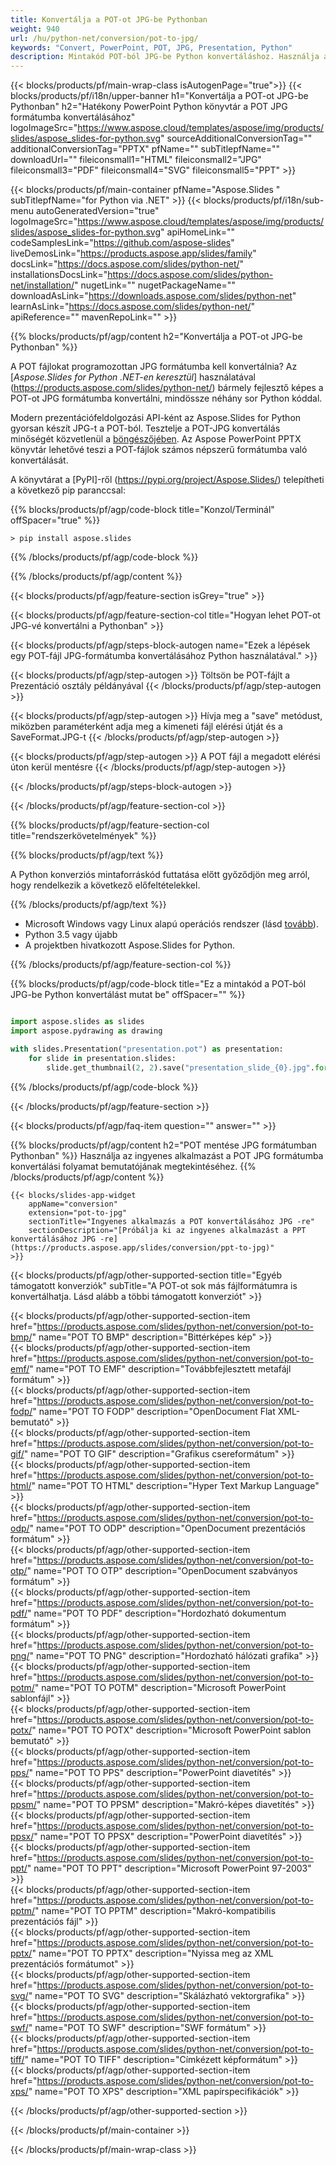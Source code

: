 ```yaml
---
title: Konvertálja a POT-ot JPG-be Pythonban
weight: 940
url: /hu/python-net/conversion/pot-to-jpg/ 
keywords: "Convert, PowerPoint, POT, JPG, Presentation, Python"
description: Mintakód POT-ból JPG-be Python konvertáláshoz. Használja a PowerPoint Python API-t a POT-fájlok JPG-fájlokká konvertálásához.
---
```


{{< blocks/products/pf/main-wrap-class isAutogenPage="true">}}
{{< blocks/products/pf/i18n/upper-banner h1="Konvertálja a POT-ot JPG-be Pythonban" h2="Hatékony PowerPoint Python könyvtár a POT JPG formátumba konvertálásához" logoImageSrc="https://www.aspose.cloud/templates/aspose/img/products/slides/aspose_slides-for-python.svg" sourceAdditionalConversionTag="" additionalConversionTag="PPTX" pfName="" subTitlepfName="" downloadUrl="" fileiconsmall1="HTML" fileiconsmall2="JPG" fileiconsmall3="PDF" fileiconsmall4="SVG" fileiconsmall5="PPT" >}}

{{< blocks/products/pf/main-container pfName="Aspose.Slides " subTitlepfName="for Python via .NET" >}}
{{< blocks/products/pf/i18n/sub-menu autoGeneratedVersion="true" logoImageSrc="https://www.aspose.cloud/templates/aspose/img/products/slides/aspose_slides-for-python.svg" apiHomeLink="" codeSamplesLink="https://github.com/aspose-slides" liveDemosLink="https://products.aspose.app/slides/family" docsLink="https://docs.aspose.com/slides/python-net/" installationsDocsLink="https://docs.aspose.com/slides/python-net/installation/" nugetLink="" nugetPackageName="" downloadAsLink="https://downloads.aspose.com/slides/python-net" learnAsLink="https://docs.aspose.com/slides/python-net/" apiReference="" mavenRepoLink="" >}}

{{% blocks/products/pf/agp/content h2="Konvertálja a POT-ot JPG-be Pythonban" %}}

A POT fájlokat programozottan JPG formátumba kell konvertálnia? Az [*Aspose.Slides for Python .NET-en keresztül*] használatával (https://products.aspose.com/slides/python-net/) bármely fejlesztő képes a POT-ot JPG formátumba konvertálni, mindössze néhány sor Python kóddal.

Modern prezentációfeldolgozási API-ként az Aspose.Slides for Python gyorsan készít JPG-t a POT-ból. Tesztelje a POT-JPG konvertálás minőségét közvetlenül a [böngészőjében](https://products.aspose.app/slides/conversion/ppt-to-jpg). Az Aspose PowerPoint PPTX könyvtár lehetővé teszi a POT-fájlok számos népszerű formátumba való konvertálását.

A könyvtárat a [PyPI]-ről (https://pypi.org/project/Aspose.Slides/) telepítheti a következő pip paranccsal:

{{% blocks/products/pf/agp/code-block title="Konzol/Terminál" offSpacer="true" %}}

```console
> pip install aspose.slides

```

{{% /blocks/products/pf/agp/code-block %}}

{{% /blocks/products/pf/agp/content %}}

{{< blocks/products/pf/agp/feature-section isGrey="true" >}}

{{< blocks/products/pf/agp/feature-section-col title="Hogyan lehet POT-ot JPG-vé konvertálni a Pythonban" >}}

{{< blocks/products/pf/agp/steps-block-autogen name="Ezek a lépések egy POT-fájl JPG-formátumba konvertálásához Python használatával." >}}

{{< blocks/products/pf/agp/step-autogen >}}
Töltsön be POT-fájlt a Prezentáció osztály példányával
{{< /blocks/products/pf/agp/step-autogen >}}

{{< blocks/products/pf/agp/step-autogen >}}
Hívja meg a "save" metódust, miközben paraméterként adja meg a kimeneti fájl elérési útját és a SaveFormat.JPG-t
{{< /blocks/products/pf/agp/step-autogen >}}

{{< blocks/products/pf/agp/step-autogen >}}
A POT fájl a megadott elérési úton kerül mentésre
{{< /blocks/products/pf/agp/step-autogen >}}

{{< /blocks/products/pf/agp/steps-block-autogen >}}

{{< /blocks/products/pf/agp/feature-section-col >}}

{{% blocks/products/pf/agp/feature-section-col title="rendszerkövetelmények" %}}

{{% blocks/products/pf/agp/text %}}

 A Python konverziós mintaforráskód futtatása előtt győződjön meg arról, hogy rendelkezik a következő előfeltételekkel.

{{% /blocks/products/pf/agp/text %}}

- Microsoft Windows vagy Linux alapú operációs rendszer (lásd [tovább](https://docs.aspose.com/slides/python-net/system-requirements/)).
- Python 3.5 vagy újabb
- A projektben hivatkozott Aspose.Slides for Python.

{{% /blocks/products/pf/agp/feature-section-col %}}

{{% blocks/products/pf/agp/code-block title="Ez a mintakód a POT-ból JPG-be Python konvertálást mutat be" offSpacer="" %}}

```py

import aspose.slides as slides
import aspose.pydrawing as drawing

with slides.Presentation("presentation.pot") as presentation:
    for slide in presentation.slides:
        slide.get_thumbnail(2, 2).save("presentation_slide_{0}.jpg".format(str(slide.slide_number)), drawing.imaging.ImageFormat.jpeg)

```
{{% /blocks/products/pf/agp/code-block %}}

{{< /blocks/products/pf/agp/feature-section >}}

{{< blocks/products/pf/agp/faq-item question="" answer="" >}}
 
{{% blocks/products/pf/agp/content h2="POT mentése JPG formátumban Pythonban" %}}
Használja az ingyenes alkalmazást a POT JPG formátumba konvertálási folyamat bemutatójának megtekintéséhez. 
{{% /blocks/products/pf/agp/content %}}

<!-- aboutfile Starts -->

<!-- aboutfile Ends -->

    {{< blocks/slides-app-widget 
        appName="conversion"
        extension="pot-to-jpg"
        sectionTitle="Ingyenes alkalmazás a POT konvertálásához JPG -re" 
        sectionDescription="[Próbálja ki az ingyenes alkalmazást a PPT konvertálásához JPG -re](https://products.aspose.app/slides/conversion/ppt-to-jpg)" 
    >}}
    
{{< blocks/products/pf/agp/other-supported-section title="Egyéb támogatott konverziók" subTitle="A POT-ot sok más fájlformátumra is konvertálhatja. Lásd alább a többi támogatott konverziót" >}}

{{< blocks/products/pf/agp/other-supported-section-item href="https://products.aspose.com/slides/python-net/conversion/pot-to-bmp/" name="POT TO BMP" description="Bittérképes kép" >}}  
{{< blocks/products/pf/agp/other-supported-section-item href="https://products.aspose.com/slides/python-net/conversion/pot-to-emf/" name="POT TO EMF" description="Továbbfejlesztett metafájl formátum" >}}  
{{< blocks/products/pf/agp/other-supported-section-item href="https://products.aspose.com/slides/python-net/conversion/pot-to-fodp/" name="POT TO FODP" description="OpenDocument Flat XML-bemutató" >}}  
{{< blocks/products/pf/agp/other-supported-section-item href="https://products.aspose.com/slides/python-net/conversion/pot-to-gif/" name="POT TO GIF" description="Grafikus csereformátum" >}}  
{{< blocks/products/pf/agp/other-supported-section-item href="https://products.aspose.com/slides/python-net/conversion/pot-to-html/" name="POT TO HTML" description="Hyper Text Markup Language" >}}  
{{< blocks/products/pf/agp/other-supported-section-item href="https://products.aspose.com/slides/python-net/conversion/pot-to-odp/" name="POT TO ODP" description="OpenDocument prezentációs formátum" >}}  
{{< blocks/products/pf/agp/other-supported-section-item href="https://products.aspose.com/slides/python-net/conversion/pot-to-otp/" name="POT TO OTP" description="OpenDocument szabványos formátum" >}}  
{{< blocks/products/pf/agp/other-supported-section-item href="https://products.aspose.com/slides/python-net/conversion/pot-to-pdf/" name="POT TO PDF" description="Hordozható dokumentum formátum" >}}  
{{< blocks/products/pf/agp/other-supported-section-item href="https://products.aspose.com/slides/python-net/conversion/pot-to-png/" name="POT TO PNG" description="Hordozható hálózati grafika" >}}  
{{< blocks/products/pf/agp/other-supported-section-item href="https://products.aspose.com/slides/python-net/conversion/pot-to-potm/" name="POT TO POTM" description="Microsoft PowerPoint sablonfájl" >}}  
{{< blocks/products/pf/agp/other-supported-section-item href="https://products.aspose.com/slides/python-net/conversion/pot-to-potx/" name="POT TO POTX" description="Microsoft PowerPoint sablon bemutató" >}}  
{{< blocks/products/pf/agp/other-supported-section-item href="https://products.aspose.com/slides/python-net/conversion/pot-to-pps/" name="POT TO PPS" description="PowerPoint diavetítés" >}}  
{{< blocks/products/pf/agp/other-supported-section-item href="https://products.aspose.com/slides/python-net/conversion/pot-to-ppsm/" name="POT TO PPSM" description="Makró-képes diavetítés" >}}  
{{< blocks/products/pf/agp/other-supported-section-item href="https://products.aspose.com/slides/python-net/conversion/pot-to-ppsx/" name="POT TO PPSX" description="PowerPoint diavetítés" >}}  
{{< blocks/products/pf/agp/other-supported-section-item href="https://products.aspose.com/slides/python-net/conversion/pot-to-ppt/" name="POT TO PPT" description="Microsoft PowerPoint 97-2003" >}}  
{{< blocks/products/pf/agp/other-supported-section-item href="https://products.aspose.com/slides/python-net/conversion/pot-to-pptm/" name="POT TO PPTM" description="Makró-kompatibilis prezentációs fájl" >}}  
{{< blocks/products/pf/agp/other-supported-section-item href="https://products.aspose.com/slides/python-net/conversion/pot-to-pptx/" name="POT TO PPTX" description="Nyissa meg az XML prezentációs formátumot" >}}  
{{< blocks/products/pf/agp/other-supported-section-item href="https://products.aspose.com/slides/python-net/conversion/pot-to-svg/" name="POT TO SVG" description="Skálázható vektorgrafika" >}}  
{{< blocks/products/pf/agp/other-supported-section-item href="https://products.aspose.com/slides/python-net/conversion/pot-to-swf/" name="POT TO SWF" description="SWF formátum" >}}  
{{< blocks/products/pf/agp/other-supported-section-item href="https://products.aspose.com/slides/python-net/conversion/pot-to-tiff/" name="POT TO TIFF" description="Címkézett képformátum" >}}  
{{< blocks/products/pf/agp/other-supported-section-item href="https://products.aspose.com/slides/python-net/conversion/pot-to-xps/" name="POT TO XPS" description="XML papírspecifikációk" >}}  


{{< /blocks/products/pf/agp/other-supported-section >}}

{{< /blocks/products/pf/main-container >}}
    
{{< /blocks/products/pf/main-wrap-class >}}